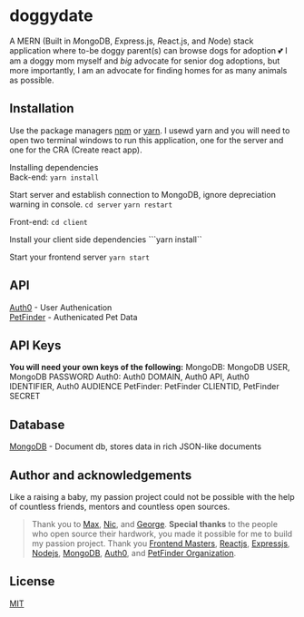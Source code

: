 # doggydate
A MERN (Built in *M*ongoDB, *E*xpress.js, *R*eact.js, and *N*ode) stack application where to-be doggy parent(s) can browse dogs for adoption 💕 I am a doggy mom myself and *big* advocate for senior dog adoptions, but more importantly, I am an advocate for finding homes for as many animals as possible.


## Installation 
Use the package managers [npm](https://www.npmjs.com) or [yarn](https://yarnpkg.com/lang/en/). I usewd yarn and you will need to open two terminal windows to run this application, one for the server and one for the CRA (Create react app). <br>

Installing dependencies <br>
Back-end: 
  ``` yarn install ```

  Start server and establish connection to MongoDB, ignore depreciation warning in console.
  ``` cd server ```
  ```yarn restart ``` 

Front-end:
  ```cd client```

  Install your client side dependencies
  ```yarn install``

  Start your frontend server
  ```yarn start```

## API
[Auth0](https://auth0.com/docs) - User Authenication 
<br>
[PetFinder](https://www.petfinder.com/developers/) - Authenicated Pet Data

## API Keys
**You will need your own keys of the following:**
MongoDB: MongoDB USER, MongoDB PASSWORD
Auth0: Auth0 DOMAIN, Auth0 API, Auth0 IDENTIFIER, Auth0 AUDIENCE
PetFinder: PetFinder CLIENTID, PetFinder SECRET

## Database
[MongoDB](https://www.mongodb.com) - Document db, stores data in rich JSON-like documents

## Author and acknowledgements
Like a raising a baby, my passion project could not be possible with the help of countless friends, mentors and countless open sources. 
> Thank you to [Max](https://github.com/maxjowett), [Nic](https://github.com/nlacock), and [George](https://github.com/gsong). 
>**Special thanks** to the people who open source their hardwork, you made it possible for me to build my passion project. Thank you [Frontend Masters](https://github.com/FrontendMasters), [Reactjs](https://reactjs.org), [Expressjs](https://expressjs.com/), [Nodejs](https://nodejs.org/en/), [MongoDB](https://www.mongodb.com/), [Auth0](https://auth0.com/docs), and [PetFinder Organization](https://www.petfinder.com/).



## License
[MIT](https://choosealicense.com/licenses/mit/)
